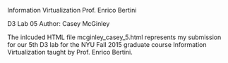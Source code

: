 Information Virtualization
Prof. Enrico Bertini

D3 Lab 05
Author: Casey McGinley

The inlcuded HTML file mcginley_casey_5.html represents my submission for our 5th D3 lab for the NYU Fall 2015 graduate course Information Virtualization taught by Prof. Enrico Bertini.